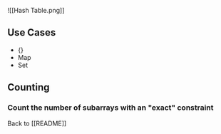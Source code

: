 ![[Hash Table.png]]

## Use Cases
* {}
* Map
* Set
## Counting 
### Count the number of subarrays with an "exact" constraint 

Back to [[README]]
